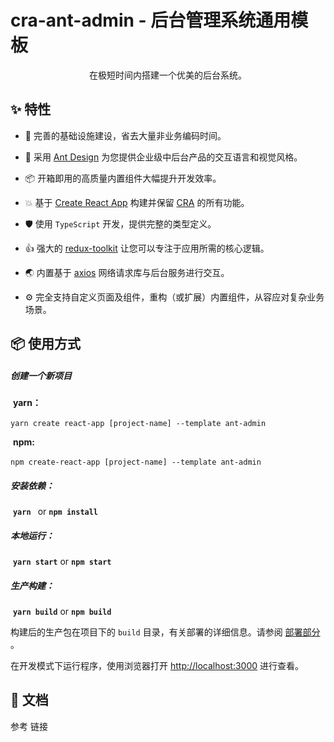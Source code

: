 # cra-ant-admin - 后台管理系统通用模板

<center>在极短时间内搭建一个优美的后台系统。</center>

## ✨ 特性

* 🔨 完善的基础设施建设，省去大量非业务编码时间。
* 🌈 采用 [Ant Design](https://ant.design/index-cn) 为您提供企业级中后台产品的交互语言和视觉风格。
* 📦 开箱即用的高质量内置组件大幅提升开发效率。

* 💥 基于 [Create React App](https://github.com/facebook/create-react-app) 构建并保留 [CRA](https://facebook.github.io/create-react-app/docs/getting-started) 的所有功能。

* 🛡 使用 `TypeScript` 开发，提供完整的类型定义。
* 👍 强大的 [redux-toolkit](https://redux-toolkit.js.org/) 让您可以专注于应用所需的核心逻辑。
* 🌏 内置基于 [axios](https://www.axios-http.cn/) 网络请求库与后台服务进行交互。
* ⚙ 完全支持自定义页面及组件，重构（或扩展）内置组件，从容应对复杂业务场景。

## 📦 使用方式

##### 创建一个新项目

​	**yarn：**

​	`yarn create react-app [project-name] --template ant-admin`

​	**npm:**

​	`npm create-react-app [project-name] --template ant-admin`

##### 安装依赖：

​	**`yarn `**  or **`npm install`**

##### 本地运行：

​	**`yarn start`**  or **`npm start`**

##### 生产构建：

​	**`yarn build`**  or **`npm build`**

构建后的生产包在项目下的 `build` 目录，有关部署的详细信息。请参阅 [部署部分](https://facebook.github.io/create-react-app/docs/deployment) 。

在开发模式下运行程序，使用浏览器打开  [http://localhost:3000](http://localhost:3000) 进行查看。

## 📕 文档

参考  链接
